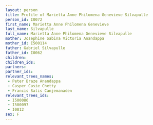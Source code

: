```yaml
---
layout: person
title: Profile of Marietta Anne Philomena Genevieve Silvapulle
person_id: I0072
first_name: Marietta Anne Philomena Genevieve
last_name: Silvapulle
full_name: Marietta Anne Philomena Genevieve Silvapulle
mother: Josephine Sabina Victoria Anandappa
mother_id: I500114
father: Gabriel Silvapulle
father_id: I0062
children:
children_ids:
partners:
partner_ids:
relevant_trees_names:
 - Peter Braze Anandappa
 - Casper Casie Chetty
 - Francis Salis Canjemanaden
relevant_trees_ids:
 - I500086
 - I500097
 - I0812
sex: F
---
```


